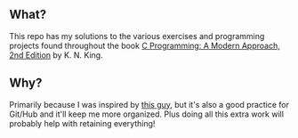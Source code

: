 ## What?
This repo has my solutions to the various exercises and programming projects found throughout the book [C Programming: A Modern Approach, 2nd Edition](http://www.amazon.com/Programming-Modern-Approach-2nd-Edition/dp/0393979504) by K. N. King.

## Why?
Primarily because I was inspired by [this guy](https://github.com/pingles/c-programming-a-modern-approach), but it's also a good practice for Git/Hub and it'll keep me more organized. Plus doing all this extra work will probably help with retaining everything!
